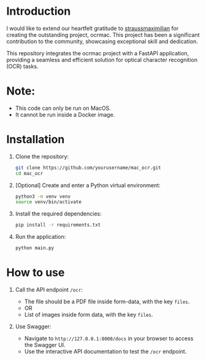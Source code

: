 # Introduction

I would like to extend our heartfelt gratitude to [straussmaximilian](https://github.com/straussmaximilian/ocrmac?tab=readme-ov-file) for creating the outstanding project, ocrmac. This project has been a significant contribution to the community, showcasing exceptional skill and dedication.

This repository integrates the ocrmac project with a FastAPI application, providing a seamless and efficient solution for optical character recognition (OCR) tasks.

# Note:

-   This code can only be run on MacOS.
-   It cannot be run inside a Docker image.

# Installation

1. Clone the repository:

    ```sh
    git clone https://github.com/yourusername/mac_ocr.git
    cd mac_ocr
    ```

2. [Optional] Create and enter a Python virtual environment:

    ```sh
    python3 -m venv venv
    source venv/bin/activate
    ```

3. Install the required dependencies:

    ```sh
    pip install -r requirements.txt
    ```

4. Run the application:
    ```sh
    python main.py
    ```

# How to use

1. Call the API endpoint `/ocr`:

    - The file should be a PDF file inside form-data, with the key `files`.
    - OR
    - List of images inside form data, with the key `files`.

2. Use Swagger:
    - Navigate to `http://127.0.0.1:8000/docs` in your browser to access the Swagger UI.
    - Use the interactive API documentation to test the `/ocr` endpoint.

